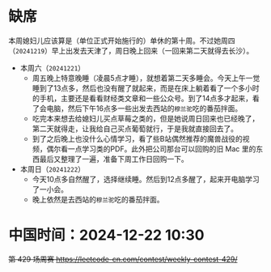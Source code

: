 
# 缺席

本周媳妇儿应该算是（单位正式开始施行的）单休的第十周。不过她周四（`20241219`）早上出发去天津了，周日晚上回来（一回来第二天就得去长沙）。

- 本周六（`20241221`） 
  * 周五晚上特意晚睡（凌晨5点才睡），就想着第二天多睡会。今天上午一觉睡到了13点多，然后也没有醒了就起来，而是在床上躺着看了一个多小时的手机，主要还是看看财经类文章和一些公众号。到了14点多才起来，看了会电脑，然后下午16点多一些出发去西站的`穆兰驼`吃的番茄拌面。
  * 吃完本来想去给媳妇儿买点草莓之类的，但是她说周日回来也已经晚了，第二天就得走，让我给自己买点葡萄就行，于是我就直接回去了。
  * 到了之后晚上也没什么心情学习，看了些B站偶然推荐的魔兽战役的视频，偶尔看一点学习类的PDF。此外把公司那台可以回购的旧 Mac 里的东西最后又整理了一遍，准备下周工作日回购一下。
- 本周日（`20241222`） 
  * 今天10点多自然醒了，选择继续睡。然后到12点多醒了，起来开电脑学习了一小会。
  * 晚上依然是去西站的`穆兰驼`吃的番茄拌面。

# 中国时间：2024-12-22 10:30

~~第 429 场周赛 https://leetcode-cn.com/contest/weekly-contest-429/~~
